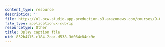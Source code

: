 ```yaml
---
content_type: resource
description: ''
file: https://ol-ocw-studio-app-production.s3.amazonaws.com/courses/9-00sc-introduction-to-psychology-fall-2011/852b4515c1842cadd5383d064e84dc9e_lBU64nfe8nM.srt
file_type: application/x-subrip
resourcetype: Other
title: 3play caption file
uid: 852b4515-c184-2cad-d538-3d064e84dc9e
---
```

